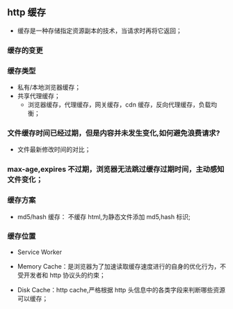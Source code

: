 ## http 缓存

- 缓存是一种存储指定资源副本的技术，当请求时再将它返回；

### 缓存的变更

### 缓存类型

- 私有/本地浏览器缓存；
- 共享代理缓存；
  - 浏览器缓存，代理缓存，网关缓存，cdn 缓存，反向代理缓存，负载均衡；

### 文件缓存时间已经过期，但是内容并未发生变化,如何避免浪费请求?

- 文件最新修改时间的对比；

### max-age,expires 不过期，浏览器无法跳过缓存过期时间，主动感知文件变化；

### 缓存方案

- md5/hash 缓存： 不缓存 html,为静态文件添加 md5,hash 标识;

### 缓存位置

- Service Worker

- Memory Cache：是浏览器为了加速读取缓存速度进行的自身的优化行为，不受开发者和 http 协议头的约束；

- Disk Cache：http cache,严格根据 http 头信息中的各类字段来判断哪些资源可以缓存；
